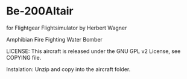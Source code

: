 # Be-200Altair
for Flightgear Flightsimulator by Herbert Wagner

Amphibian Fire Fighting Water Bomber

LICENSE: This aircraft is released under the GNU GPL v2 License, see COPYING file.

Instalation: Unzip and copy into the aircraft folder.